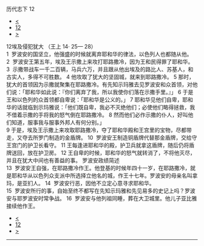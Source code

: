 ﻿





 历代志下 12




* [<](bible/2CH11.md)
* [12](bible/2CH.md)
* [>](bible/2CH13.md)



 
12埃及侵犯犹大 （王上
14·
25—
28）  
1  罗波安的国坚立，他强盛的时候就离弃耶和华的律法，以色列人也都随从他。 
2  罗波安王第五年，埃及王示撒上来攻打耶路撒冷，因为王和民得罪了耶和华。 
3  示撒带战车一千二百辆，马兵六万，并且跟从他出埃及的路比人、苏基人，和古实人，多得不可胜数。 
4 他攻取了犹大的坚固城，就来到耶路撒冷。 
5 那时，犹大的首领因为示撒就聚集在耶路撒冷。有先知示玛雅去见罗波安和众首领，对他们说：「耶和华如此说：『你们离弃了我，所以我使你们落在示撒手里。』」 
6 于是王和以色列的众首领都自卑说：「耶和华是公义的。」 
7 耶和华见他们自卑，耶和华的话就临到示玛雅说：「他们既自卑，我必不灭绝他们；必使他们略得拯救，我不借着示撒的手将我的怒气倒在耶路撒冷。 
8 然而他们必作示撒的仆人，好叫他们知道，服事我与服事外邦人有何分别。」  
9 于是，埃及王示撒上来攻取耶路撒冷，夺了耶和华殿和王宫里的宝物，尽都带走，又夺去所罗门制造的金盾牌。 
10  罗波安王制造铜盾牌代替那金盾牌，交给守王宫门的护卫长看守。 
11 王每逢进耶和华的殿，护卫兵就拿这盾牌，随后仍将盾牌送回，放在护卫房。 
12 王自卑的时候，耶和华的怒气就转消了，不将他灭尽，并且在犹大中间也有善益的事。 罗波安政绩简述  
13  罗波安王自强，在耶路撒冷作王。他登基的时候年四十一岁，在耶路撒冷，就是耶和华从以色列众支派中所选择立他名的城，作王十七年。罗波安的母亲名叫拿玛，是亚扪人。 
14  罗波安行恶，因他不立定心意寻求耶和华。  
15  罗波安所行的事，自始至终不都写在先知示玛雅和先见易多的史记上吗？罗波安与耶罗波安时常争战。 
16  罗波安与他列祖同睡，葬在大卫城里。他儿子亚比雅接续他作王。 
* [<](bible/2CH11.md)
* [12](bible/2CH.md)
* [>](bible/2CH13.md)





---









